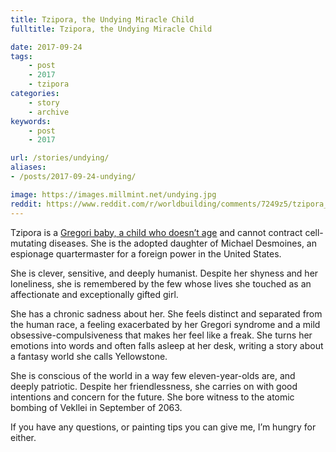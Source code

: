 ```yaml
---
title: Tzipora, the Undying Miracle Child
fulltitle: Tzipora, the Undying Miracle Child

date: 2017-09-24
tags:
    - post
    - 2017
    - tzipora
categories:
    - story
    - archive
keywords:
    - post
    - 2017

url: /stories/undying/
aliases:
- /posts/2017-09-24-undying/

image: https://images.millmint.net/undying.jpg
reddit: https://www.reddit.com/r/worldbuilding/comments/7249z5/tzipora_the_undying_miracle_child_vekllei/
---
```


Tzipora is a [Gregori baby, a child who doesn’t age](https://www.reddit.com/r/worldbuilding/comments/6xtflc/tzipora_one_of_the_children_to_stop_ageing_vekllei/) and cannot contract cell-mutating diseases. She is the adopted daughter of Michael Desmoines, an espionage quartermaster for a foreign power in the United States.

She is clever, sensitive, and deeply humanist. Despite her shyness and her loneliness, she is remembered by the few whose lives she touched as an affectionate and exceptionally gifted girl.

She has a chronic sadness about her. She feels distinct and separated from the human race, a feeling exacerbated by her Gregori syndrome and a mild obsessive-compulsiveness that makes her feel like a freak. She turns her emotions into words and often falls asleep at her desk, writing a story about a fantasy world she calls Yellowstone.

She is conscious of the world in a way few eleven-year-olds are, and deeply patriotic. Despite her friendlessness, she carries on with good intentions and concern for the future. She bore witness to the atomic bombing of Vekllei in September of 2063.

If you have any questions, or painting tips you can give me, I’m hungry for either.

